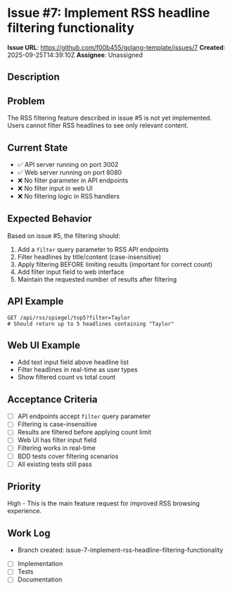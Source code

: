 # Issue #7: Implement RSS headline filtering functionality

**Issue URL**: https://github.com/f00b455/golang-template/issues/7
**Created**: 2025-09-25T14:39:10Z
**Assignee**: Unassigned

## Description
## Problem
The RSS filtering feature described in issue #5 is not yet implemented. Users cannot filter RSS headlines to see only relevant content.

## Current State
- ✅ API server running on port 3002
- ✅ Web server running on port 8080
- ❌ No filter parameter in API endpoints
- ❌ No filter input in web UI
- ❌ No filtering logic in RSS handlers

## Expected Behavior
Based on issue #5, the filtering should:
1. Add a `filter` query parameter to RSS API endpoints
2. Filter headlines by title/content (case-insensitive)
3. Apply filtering BEFORE limiting results (important for correct count)
4. Add filter input field to web interface
5. Maintain the requested number of results after filtering

## API Example
```
GET /api/rss/spiegel/top5?filter=Taylor
# Should return up to 5 headlines containing "Taylor"
```

## Web UI Example
- Add text input field above headline list
- Filter headlines in real-time as user types
- Show filtered count vs total count

## Acceptance Criteria
- [ ] API endpoints accept `filter` query parameter
- [ ] Filtering is case-insensitive
- [ ] Results are filtered before applying count limit
- [ ] Web UI has filter input field
- [ ] Filtering works in real-time
- [ ] BDD tests cover filtering scenarios
- [ ] All existing tests still pass

## Priority
High - This is the main feature request for improved RSS browsing experience.

## Work Log
- Branch created: issue-7-implement-rss-headline-filtering-functionality
- [ ] Implementation
- [ ] Tests
- [ ] Documentation
